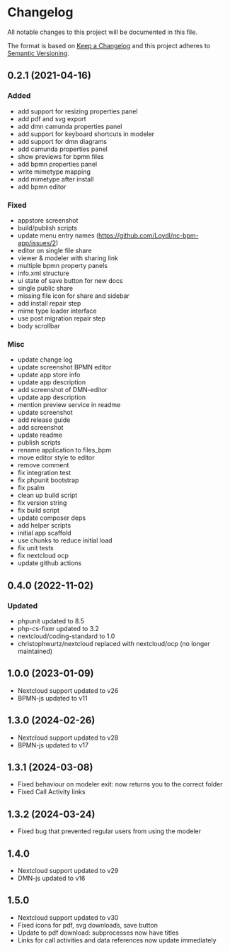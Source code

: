 # Changelog
All notable changes to this project will be documented in this file.

The format is based on [Keep a Changelog](http://keepachangelog.com/en/1.0.0/)
and this project adheres to [Semantic Versioning](http://semver.org/spec/v2.0.0.html).

## 0.2.1 (2021-04-16)
### Added
- add support for resizing properties panel
- add pdf and svg export
- add dmn camunda properties panel
- add support for keyboard shortcuts in modeler
- add support for dmn diagrams
- add camunda properties panel
- show previews for bpmn files
- add bpmn properties panel
- write mimetype mapping
- add mimetype after install
- add bpmn editor

### Fixed
- appstore screenshot
- build/publish scripts
- update menu entry names (https://github.com/Loydl/nc-bpm-app/issues/2)
- editor on single file share
- viewer & modeler with sharing link
- multiple bpmn property panels
- info.xml structure
- ui state of save button for new docs
- single public share
- missing file icon for share and sidebar
- add install repair step
- mime type loader interface
- use post migration repair step
- body scrollbar

### Misc
- update change log
- update screenshot BPMN editor
- update app store info
- update app description
- add screenshot of DMN-editor
- update app description
- mention preview service in readme
- update screenshot
- add release guide
- add screenshot
- update readme
- publish scripts
- rename application to files_bpm
- move editor style to editor
- remove comment
- fix integration test
- fix phpunit bootstrap
- fix psalm
- clean up build script
- fix version string
- fix build script
- update composer deps
- add helper scripts
- initial app scaffold
- use chunks to reduce initial load
- fix unit tests
- fix nextcloud ocp
- update github actions

## 0.4.0 (2022-11-02)
### Updated
- phpunit updated to 8.5
- php-cs-fixer updated to 3.2
- nextcloud/coding-standard to 1.0
- christophwurtz/nextcloud replaced with nextcloud/ocp (no longer maintained)

## 1.0.0 (2023-01-09)
- Nextcloud support updated to v26
- BPMN-js updated to v11


## 1.3.0 (2024-02-26)
- Nextcloud support updated to v28
- BPMN-js updated to v17


## 1.3.1 (2024-03-08)
- Fixed behaviour on modeler exit: now returns you to the correct folder
- Fixed Call Activity links

## 1.3.2 (2024-03-24)
- Fixed bug that prevented regular users from using the modeler

## 1.4.0 
- Nextcloud support updated to v29
- DMN-js updated to v16

## 1.5.0
- Nextcloud support updated to v30
- Fixed icons for pdf, svg downloads, save button
- Update to pdf download: subprocesses now have titles
- Links for call activities and data references now update immediately
